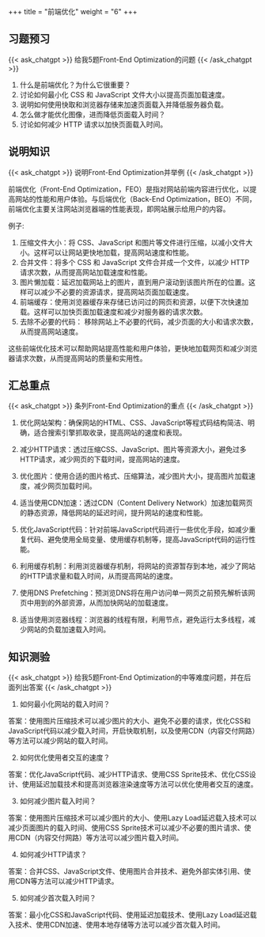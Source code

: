 +++
title = "前端优化"
weight = "6"
+++
## 习题预习
{{< ask_chatgpt >}}
给我5题Front-End Optimization的问题
{{< /ask_chatgpt >}}



1. 什么是前端优化？为什么它很重要？
2. 讨论如何最小化 CSS 和 JavaScript 文件大小以提高页面加载速度。
3. 说明如何使用快取和浏览器存储来加速页面载入并降低服务器负载。
4. 怎么做才能优化图像，进而降低页面载入时间？
5. 讨论如何减少 HTTP 请求以加快页面载入时间。   

## 说明知识
{{< ask_chatgpt >}}
说明Front-End Optimization并举例
{{< /ask_chatgpt >}}



前端优化（Front-End Optimization，FEO）是指对网站前端内容进行优化，以提高网站的性能和用户体验。与后端优化（Back-End Optimization，BEO）不同，前端优化主要关注网站浏览器端的性能表现，即网站展示给用户的内容。

例子:
1. 压缩文件大小：将 CSS、JavaScript 和图片等文件进行压缩，以减小文件大小。这样可以让网站更快地加载，提高网站速度和性能。
2. 合并文件：将多个 CSS 和 JavaScript 文件合并成一个文件，以减少 HTTP 请求次数，从而提高网站加载速度和性能。
3. 图片懒加载：延迟加载网站上的图片，直到用户滚动到该图片所在的位置。这样可以减少不必要的资源请求，提高网站页面加载速度。
4. 前端缓存：使用浏览器缓存来存储已访问过的网页和资源，以便下次快速加载。这样可以加快页面加载速度和减少对服务器的请求次数。
5. 去除不必要的代码： 移除网站上不必要的代码，减少页面的大小和请求次数，从而提高网站速度。

这些前端优化技术可以帮助网站提高性能和用户体验，更快地加载网页和减少浏览器请求次数，从而提高网站的质量和实用性。   

## 汇总重点
{{< ask_chatgpt >}}
条列Front-End Optimization的重点
{{< /ask_chatgpt >}}



1. 优化网站架构：确保网站的HTML、CSS、JavaScript等程式码结构简洁、明确，适合搜索引擎抓取收录，提高网站的速度和表现。

2. 减少HTTP请求：透过压缩CSS、JavaScript、图片等资源大小，避免过多HTTP请求，减少网页的下载时间，提高网站的速度。

3. 优化图片：使用合适的图片格式、压缩算法，减少图片大小，提高图片加载速度，减少网页加载时间。

4. 适当使用CDN加速：透过CDN（Content Delivery Network）加速加载网页的静态资源，降低网站的延迟时间，提升网站的速度和性能。

5. 优化JavaScript代码：针对前端JavaScript代码进行一些优化手段，如减少重复代码、避免使用全局变量、使用缓存机制等，提高JavaScript代码的运行性能。

6. 利用缓存机制：利用浏览器缓存机制，将网站的资源暂存到本地，减少了网站的HTTP请求量和载入时间，从而提高网站的速度。

7. 使用DNS Prefetching：预浏览DNS将在用户访问单一网页之前预先解析该网页中用到的外部资源，从而加快网站的加载速度。

8. 适当使用浏览器线程：浏览器的线程有限，利用节点，避免运行太多线程，减少网站的负载加速载入时间。   

## 知识测验
{{< ask_chatgpt >}}
给我5题Front-End Optimization的中等难度问题，并在后面列出答案
{{< /ask_chatgpt >}}



1. 如何最小化网站的载入时间？

答案：使用图片压缩技术可以减少图片的大小、避免不必要的请求，优化CSS和JavaScript代码以减少载入时间，开启快取机制，以及使用CDN（内容交付网路）等方法可以减少网站的载入时间。

2. 如何优化使用者交互的速度？

答案：优化JavaScript代码、减少HTTP请求、使用CSS Sprite技术、优化CSS设计、使用延迟加载技术和提高浏览器渲染速度等方法可以优化使用者交互的速度。

3. 如何减少图片载入时间？

答案：使用图片压缩技术可以减少图片的大小、使用Lazy Load延迟载入技术可以减少页面图片的载入时间、使用CSS Sprite技术可以减少不必要的图片请求、使用CDN（内容交付网路）等方法可以减少图片载入时间。

4. 如何减少HTTP请求？

答案：合并CSS、JavaScript文件、使用图片合并技术、避免外部实体引用、使用CDN等方法可以减少HTTP请求。

5. 如何减少首次载入时间？

答案：最小化CSS和JavaScript代码、使用延迟加载技术、使用Lazy Load延迟载入技术、使用CDN加速、使用本地存储等方法可以减少首次载入时间。   

